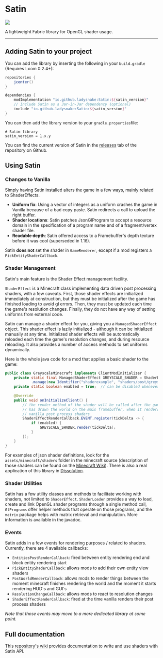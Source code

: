 # Satin

[![](https://jitpack.io/v/Ladysnake/Satin.svg)](https://jitpack.io/#Ladysnake/Satin)

A lightweight Fabric library for OpenGL shader usage.

---

## Adding Satin to your project

You can add the library by inserting the following in your `build.gradle` (Requires Loom 0.2.4+):

```gradle
repositories {
    jcenter()
}

dependencies {
    modImplementation "io.github.ladysnake:Satin:${satin_version}"
    // Include Satin as a Jar-in-Jar dependency (optional)
    include "io.github.ladysnake:Satin:${satin_version}"
}
```

You can then add the library version to your `gradle.properties`file:

```properties
# Satin library
satin_version = 1.x.y
```

You can find the current version of Satin in the [releases](https://github.com/Ladysnake/Satin/releases) tab of the repository on Github.

## Using Satin

### Changes to Vanilla

Simply having Satin installed alters the game in a few ways, mainly related to ShaderEffects.

- **Uniform fix**: Using a vector of integers as a uniform crashes the game in Vanilla because of a bad
copy paste. Satin redirects a call to upload the right buffer.
- **Shader locations**: Satin patches JsonGlProgram to accept a resource domain in the specification
of a program name and of a fragment/vertex shader file.
- ~~**Readable depth**~~: Satin offered access to a Framebuffer's depth texture before it was cool (superseded in 1.16).

Satin **does not** set the shader in `GameRenderer`, except if a mod registers a `PickEntityShaderCallback`.

### Shader Management

Satin's main feature is the Shader Effect management facility. 

`ShaderEffect` is a Minecraft class implementing data driven post processing shaders, with a few caveats.
First, those shader effects are initialized immediately at construction, but they must be initialized after the game has
finished loading to avoid gl errors. Then, they must be updated each time the game's resolution changes.
Finally, they do not have any way of setting uniforms from external code.

Satin can manage a shader effect for you, giving you a `ManagedShaderEffect` object.
This shader effect is lazily initialized - although it can be initialized manually at any time.
Initialized shader effects will be automatically reloaded each time the game's resolution changes,
and during resource reloading. It also provides a number of access methods to set uniforms dynamically.

Here is the whole java code for a mod that applies a basic shader to the game:

```java
public class GreyscaleMinecraft implements ClientModInitializer {
    private static final ManagedShaderEffect GREYSCALE_SHADER = ShaderEffectManager.getInstance()
    		.manage(new Identifier("shaderexample", "shaders/post/greyscale.json"));
    private static boolean enabled = true;  // can be disabled whenever you want
    
    @Override
    public void onInitializeClient() {
        // the render method of the shader will be called after the game
        // has drawn the world on the main framebuffer, when it renders
        // vanilla post process shaders
    	ShaderEffectRenderCallback.EVENT.register(tickDelta -> {
    	    if (enabled) {
                GREYSCALE_SHADER.render(tickDelta);
            }
    	});
    }
}
```

For examples of json shader definitions, look for the `assets/minecraft/shaders` folder in the minecraft source (description of those shaders can be found on the [Minecraft Wiki](https://minecraft.gamepedia.com/Shaders)). There is also a real application of this library in [Dissolution](https://github.com/Ladysnake/Dissolution/blob/2ab4f85f4d70e45b6c23efba63f9b8b6cf352d32/src/main/java/ladysnake/dissolution/client/DissolutionFx.java).

### Shader Utilities

Satin has a few utility classes and methods to facilitate working with shaders, not limited to `ShaderEffect`. 
`ShaderLoader` provides a way to load, create and link OpenGL shader programs through a single method call, 
`GlPrograms` offer helper methods that operate on those programs, and the `matrix` package helps with matrix retrieval and manipulation. 
More information is available in the javadoc.

### Events

Satin adds in a few events for rendering purposes / related to shaders. Currently, there are 4 available callbacks:

- `EntitiesPostRenderCallback`: fired between entity rendering end and block entity rendering start
- `PickEntityShaderCallback`: allows mods to add their own entity view shaders
- `PostWorldRenderCallback`: allows mods to render things between the moment minecraft finishes rendering the world
and the moment it starts rendering HUD's and GUI's
- `ResolutionChangeCallback`: allows mods to react to resolution changes
- `ShaderEffectRenderCallback`: fired at the time vanilla renders their post process shaders

*Note that those events may move to a more dedicated library at some point.*

## Full documentation
This [repository's wiki](https://github.com/Ladysnake/Satin/wiki) provides documentation to write and use shaders with Satin API.
